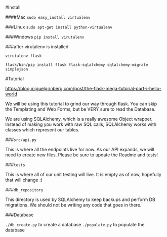 #Install

####Mac
`sudo easy_install virtualenv`

###Linux
`sudo apt-get install python-virtualenv`

###Windows 
`pip install virutalenv`

###after virutalenv is installed
```
virutalenv flask

flask/bin/pip install flask flask-sqlalchemy sqlalchemy-migrate simplejson
```

#Tutorial

https://blog.miguelgrinberg.com/post/the-flask-mega-tutorial-part-i-hello-world

We will be using this tutorial to grind our way through flask. 
You can skip the Templating and Web Forms, but be VERY sure to read the Database. 

We are using SQLAlchemy, which is a really awesome Object wrapper. 
Instead of making you work with raw SQL calls, SQLAlchemy works with classes
which represent our tables. 

###`src/api.py`

This is where all the endpoints live for now. As our API expands, we will 
need to create new files. 
Please be sure to update the Readme and tests! 

###`tests`

This is where all of our unit testing will live. 
It is empty as of now, hopefully that will change :) 

###`db_repository` 

This directory is used by SQLAlchemy to keep backups and perform DB migrations.
We should not be writing any code that goes in there. 

###Database

`./db_create.py` to create a database
`./populate.py` to populate the database
